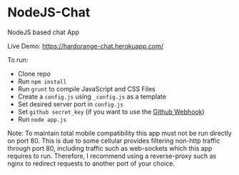 NodeJS-Chat
===========

NodeJS based chat App

Live Demo: https://hardorange-chat.herokuapp.com/

To run:
- Clone repo
- Run ```npm install```
- Run ```grunt``` to compile JavaScript and CSS Files
- Create a ```config.js``` using ```_config.js``` as a template
- Set desired server port in ```config.js```
- Set ```github secret_key``` (if you want to use the [Github Webhook](https://developer.github.com/webhooks/))
- Run ```node app.js```

Note: To maintain total mobile compatibility this app must not be run directly on port 80. This is due to some cellular provides filtering non-http traffic through port 80, including traffic such as web-sockets which this app requires to run. Therefore, I recommend using a reverse-proxy such as nginx to redirect requests to another port of your choice.
